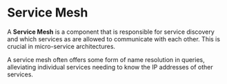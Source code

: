 # Service Mesh

A **Service Mesh** is a component that is responsible for service discovery and
which services as are allowed to communicate with each other. This is crucial in
micro-service architectures.

A service mesh often offers some form of name resolution in queries, alleviating
individual services needing to know the IP addresses of other services.
